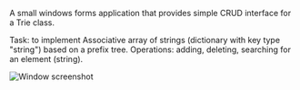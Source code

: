 A small windows forms application that provides simple CRUD interface for a Trie class.

Task: to implement Associative array of strings (dictionary with key type "string") based on a prefix tree. Operations: adding, deleting, searching for an element (string).

![Window screenshot](https://i.imgur.com/CluTCbA.png)